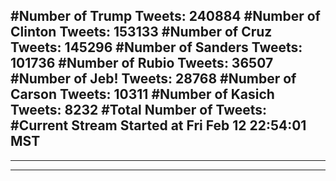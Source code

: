 #Number of Trump Tweets: 240884
#Number of Clinton Tweets: 153133
#Number of Cruz Tweets: 145296
#Number of Sanders Tweets: 101736
#Number of Rubio Tweets: 36507
#Number of Jeb! Tweets: 28768
#Number of Carson Tweets: 10311
#Number of Kasich Tweets: 8232
#Total Number of Tweets:  
#Current Stream Started at Fri Feb 12 22:54:01 MST
---
---
---
